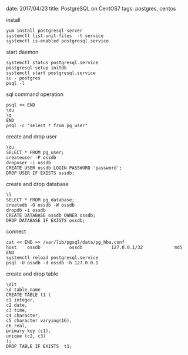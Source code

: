 date: 2017/04/23
title: PostgreSQL on CentOS7
tags: postgres, centos

install

	yum install postgresql-server
	systemctl list-unit-files  -t service
	systemctl is-enabled postgresql.service

start daemon

	systemctl status postgresql.service
	postgresql-setup initdb
	systemctl start postgresql.service
	su - postgres
	psql -l

sql command  operation

	psql << END
	\du
	\q
	END
	psql -c "select * from pg_user"

create and drop user

	\du
	SELECT * FROM pg_user;
	createuser -P ossdb
	dropuser -i ossdb
	CREATE USER ossdb LOGIN PASSWORD 'password';
	DROP USER IF EXISTS ossdb;

create and drop database

	\l
	SELECT * FROM pg_database;
	createdb -O ossdb -W ossdb
	dropdb -i ossdb
	CREATE DATABASE ossdb OWNER ossdb;
	DROP DATABASE IF EXISTS ossdb;

connect

	cat << END >> /var/lib/pgsql/data/pg_hba.conf
	host    ossdb           ossdb           127.0.0.1/32            md5
	END
	systemctl reload postgresql.service
	psql -U ossdb -d ossdb -h 127.0.0.1


create and drop table

	\dit
	\d table_name
	CREATE TABLE t1 (
	c1 integer,
	c2 date,
	c3 time,
	c4 character,
	c5 character varying(16),
	c6 real,
	primary key (c1), 
	unique (c2, c3)
	);
	DROP TABLE IF EXISTS  t1;